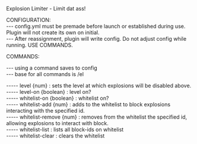 Explosion Limiter - Limit dat ass!<br>

CONFIGURATION:<br>
--- config.yml must be premade before launch or established during use.  Plugin will not create its own on initial.<br>
--- After reassignment, plugin will write config.  Do not adjust config while running.  USE COMMANDS.<br>

COMMANDS:<br>

--- using a command saves to config<br>
--- base for all commands is /el<br>

----- level {num} : sets the level at which explosions will be disabled above.<br>
----- level-on {boolean} : level on?<br>
----- whitelist-on {boolean} : whitelist on?<br>
----- whitelist-add {num} : adds to the whitelist to block explosions interacting with the specified id.<br>
----- whitelist-remove {num} : removes from the whitelist the specified id, allowing explosions to interact with block.<br>
----- whitelist-list : lists all block-ids on whitelist<br>
----- whitelist-clear : clears the whitelist<br>

